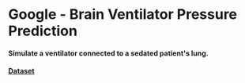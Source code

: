 # Google - Brain Ventilator Pressure Prediction

#### Simulate a ventilator connected to a sedated patient's lung.

#### [Dataset](https://www.kaggle.com/c/ventilator-pressure-prediction)
